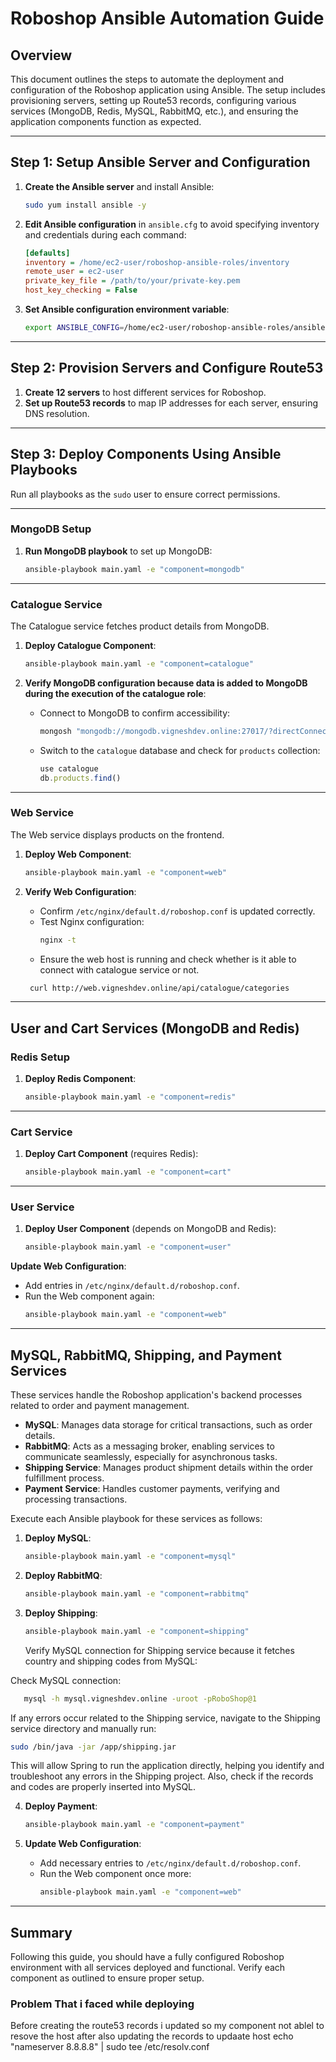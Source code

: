 
# Roboshop Ansible Automation Guide

## Overview

This document outlines the steps to automate the deployment and configuration of the Roboshop application using Ansible. The setup includes provisioning servers, setting up Route53 records, configuring various services (MongoDB, Redis, MySQL, RabbitMQ, etc.), and ensuring the application components function as expected.

---

## Step 1: Setup Ansible Server and Configuration

1. **Create the Ansible server** and install Ansible:
   ```bash
   sudo yum install ansible -y
   ```

2. **Edit Ansible configuration** in `ansible.cfg` to avoid specifying inventory and credentials during each command:
   ```ini
   [defaults]
   inventory = /home/ec2-user/roboshop-ansible-roles/inventory
   remote_user = ec2-user
   private_key_file = /path/to/your/private-key.pem
   host_key_checking = False
   ```

3. **Set Ansible configuration environment variable**:
   ```bash
   export ANSIBLE_CONFIG=/home/ec2-user/roboshop-ansible-roles/ansible.cfg
   ```

---

## Step 2: Provision Servers and Configure Route53

1. **Create 12 servers** to host different services for Roboshop.
2. **Set up Route53 records** to map IP addresses for each server, ensuring DNS resolution.

---

## Step 3: Deploy Components Using Ansible Playbooks

Run all playbooks as the `sudo` user to ensure correct permissions.

---

### MongoDB Setup

1. **Run MongoDB playbook** to set up MongoDB:
   ```bash
   ansible-playbook main.yaml -e "component=mongodb"
   ```

---

### Catalogue Service

The Catalogue service fetches product details from MongoDB.

1. **Deploy Catalogue Component**:
   ```bash
   ansible-playbook main.yaml -e "component=catalogue"
   ```

2. **Verify MongoDB configuration because data is added to MongoDB during the execution of the catalogue role**:
   - Connect to MongoDB to confirm accessibility:
     ```bash
     mongosh "mongodb://mongodb.vigneshdev.online:27017/?directConnection=true&serverSelectionTimeoutMS=2000"
     ```
   - Switch to the `catalogue` database and check for `products` collection:
     ```javascript
     use catalogue
     db.products.find()
     ```

---

### Web Service

The Web service displays products on the frontend.

1. **Deploy Web Component**:
   ```bash
   ansible-playbook main.yaml -e "component=web"
   ```

2. **Verify Web Configuration**:
   - Confirm `/etc/nginx/default.d/roboshop.conf` is updated correctly.
   - Test Nginx configuration:
     ```bash
     nginx -t
     ```
   - Ensure the web host is running and check whether is it able to connect with catalogue service or not.
   ```bash
    curl http://web.vigneshdev.online/api/catalogue/categories
    ```

---

## User and Cart Services (MongoDB and Redis)

### Redis Setup

1. **Deploy Redis Component**:
   ```bash
   ansible-playbook main.yaml -e "component=redis"
   ```

---

### Cart Service

1. **Deploy Cart Component** (requires Redis):
   ```bash
   ansible-playbook main.yaml -e "component=cart"
   ```

---

### User Service

1. **Deploy User Component** (depends on MongoDB and Redis):
   ```bash
   ansible-playbook main.yaml -e "component=user"
   ```

**Update Web Configuration**:
   - Add entries in `/etc/nginx/default.d/roboshop.conf`.
   - Run the Web component again:
     ```bash
     ansible-playbook main.yaml -e "component=web"
     ```

---

## MySQL, RabbitMQ, Shipping, and Payment Services

These services handle the Roboshop application's backend processes related to order and payment management.

- **MySQL**: Manages data storage for critical transactions, such as order details.
- **RabbitMQ**: Acts as a messaging broker, enabling services to communicate seamlessly, especially for asynchronous tasks.
- **Shipping Service**: Manages product shipment details within the order fulfillment process.
- **Payment Service**: Handles customer payments, verifying and processing transactions.

Execute each Ansible playbook for these services as follows:

1. **Deploy MySQL**:
   ```bash
   ansible-playbook main.yaml -e "component=mysql"
   ```

2. **Deploy RabbitMQ**:
   ```bash
   ansible-playbook main.yaml -e "component=rabbitmq"
   ```

3. **Deploy Shipping**:
   ```bash
   ansible-playbook main.yaml -e "component=shipping"
   ```
   Verify MySQL connection for Shipping service because it fetches country and shipping codes from MySQL:

Check MySQL connection:
   ```bash
      mysql -h mysql.vigneshdev.online -uroot -pRoboShop@1
   ```

If any errors occur related to the Shipping service, navigate to the Shipping service directory and manually run:
```bash
sudo /bin/java -jar /app/shipping.jar
```
This will allow Spring to run the application directly, helping you identify and troubleshoot any errors in the Shipping project.
Also, check if the records and codes are properly inserted into MySQL.






4. **Deploy Payment**:
   ```bash
   ansible-playbook main.yaml -e "component=payment"
   ```

5. **Update Web Configuration**:
   - Add necessary entries to `/etc/nginx/default.d/roboshop.conf`.
   - Run the Web component once more:
     ```bash
     ansible-playbook main.yaml -e "component=web"
     ```

---

## Summary

Following this guide, you should have a fully configured Roboshop environment with all services deployed and functional. Verify each component as outlined to ensure proper setup.



### Problem That i faced while deploying 
Before creating the route53 records i updated so my component not ablel to resove the host after also updating the records
to updaate host
    echo "nameserver 8.8.8.8" | sudo tee /etc/resolv.conf
